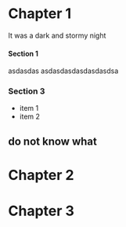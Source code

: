 # Chapter 1
It was a dark and stormy night

#### Section 1
asdasdas
asdasdasdasdasdasdsa

### Section 3
* item 1
* item 2

## do not know what

# Chapter 2

# Chapter 3
